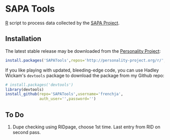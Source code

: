 SAPA Tools
==========

[R](http://www.r-project.org/) script to process data collected by 
the [SAPA Project](http://www.sapa-project.org).

Installation
------------
The latest stable release may be downloaded from the 
[Personality Project](http://personality-project.org):

```r
install.packages('SAPATools',repos='http://personality-project.org/r/',type='source')
```

If you like playing with updated, bleeding-edge code, you can use Hadley Wickam's
`devtools` package to download the package from my Github repo:

```r
# install.packages('devtools')
library(devtools)
install_github(repo='SAPATools',username='frenchja',
               auth_user='',password='')
```

To Do
-----

1.  Dupe checking using RIDpage, choose 1st time.  Last entry from RID on second pass.
